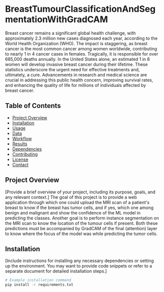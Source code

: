 # BreastTumourClassificationAndSegmentationWithGradCAM

Breast cancer remains a significant global health challenge, with approximately 2.3 million new cases diagnosed each year, according to the World Health Organization (WHO). The impact is staggering, as breast cancer is the most common cancer among women worldwide, contributing to nearly 1 in 4 cancer cases in females. Tragically, it is responsible for over 685,000 deaths annually. In the United States alone, an estimated 1 in 8 women will develop invasive breast cancer during their lifetime. These statistics underscore the urgent need for effective treatments and, ultimately, a cure. Advancements in research and medical science are crucial in addressing this public health concern, improving survival rates, and enhancing the quality of life for millions of individuals affected by breast cancer.

## Table of Contents

- [Project Overview](#project-overview)
- [Installation](#installation)
- [Usage](#usage)
- [Data](#data)
- [Workflow](#workflow)
- [Results](#results)
- [Dependencies](#dependencies)
- [Contributing](#contributing)
- [License](#license)
- [Contact](#contact)

## Project Overview

[Provide a brief overview of your project, including its purpose, goals, and any relevant context.]
The goal of this project is to provide a web application through which one could upload the MRI scan of a patient's breast to know if the breast has tumor cells, and if yes, which one among benign and malignant and show the confidence of the ML model in predicting the classes.
Another goal is to perform instance segmentation on the MRI scan to know the location of the tumour cells if present.
Both these predictions must be accompanied by GradCAM of the final (attention) layer to know where the focus of the model was while predicting the tumor cells.

## Installation

[Include instructions for installing any necessary dependencies or setting up the environment. You may want to provide code snippets or refer to a separate document for detailed installation steps.]

```bash
# Example installation command
pip install -r requirements.txt

